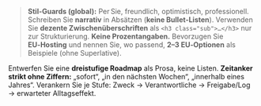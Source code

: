 > **Stil-Guards (global):** Per Sie, freundlich, optimistisch, professionell. Schreiben Sie **narrativ** in Absätzen (**keine Bullet-Listen**).
> Verwenden Sie **dezente Zwischenüberschriften** als `<h3 class="sub">…</h3>` nur zur Strukturierung. **Keine Prozentangaben.**
> Bevorzugen Sie **EU‑Hosting** und nennen Sie, wo passend, **2–3 EU‑Optionen** als Beispiele (ohne Superlative).

Entwerfen Sie eine **dreistufige Roadmap** als Prosa, keine Listen.
**Zeitanker strikt ohne Ziffern:** „sofort“, „in den nächsten Wochen“, „innerhalb eines Jahres“.
Verankern Sie je Stufe: Zweck → Verantwortliche → Freigabe/Log → erwarteter Alltagseffekt.
